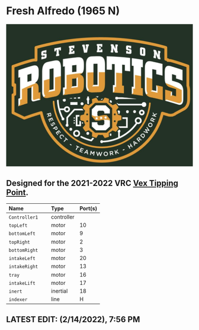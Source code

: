 # Fresh Alfredo (1965 N)
![](./media/stevensonvexlogo.png "Stevenson Robotics 2021-2022")
## Designed for the 2021-2022 VRC [Vex Tipping Point](https://www.vexrobotics.com/v5/competition/vrc-current-game).


|Name            | Type       | Port(s)  |
|:---------------|:-----------|:---------|
|`Controller1   `| controller |          |
|`topLeft       `| motor      | 10       |
|`bottomLeft    `| motor      | 9        |
|`topRight      `| motor      | 2        |
|`bottomRight   `| motor      | 3        |
|`intakeLeft    `| motor      | 20       |
|`intakeRight   `| motor      | 13       |
|`tray          `| motor      | 16       |
|`intakeLift    `| motor      | 17       |
|`inert         `| inertial   | 18       |
|`indexer       `| line       | H        |


## LATEST EDIT: (2/14/2022), 7:56 PM